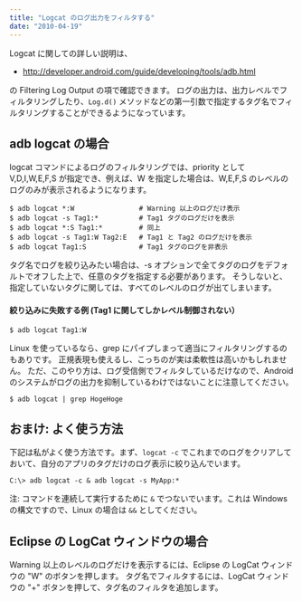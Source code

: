 ```yaml
---
title: "Logcat のログ出力をフィルタする"
date: "2010-04-19"
---
```


Logcat に関しての詳しい説明は、

- http://developer.android.com/guide/developing/tools/adb.html

の Filtering Log Output の項で確認できます。
ログの出力は、出力レベルでフィルタリングしたり、`Log.d()` メソッドなどの第一引数で指定するタグ名でフィルタリングすることができるようになっています。

adb logcat の場合
----

logcat コマンドによるログのフィルタリングでは、priority として V,D,I,W,E,F,S が指定でき、例えば、W を指定した場合は、W,E,F,S のレベルのログのみが表示されるようになります。

```
$ adb logcat *:W                # Warning 以上のログだけ表示
$ adb logcat -s Tag1:*          # Tag1 タグのログだけを表示
$ adb logcat *:S Tag1:*         # 同上
$ adb logcat -s Tag1:W Tag2:E   # Tag1 と Tag2 のログだけを表示
$ adb logcat Tag1:S             # Tag1 タグのログを非表示
```

タグ名でログを絞り込みたい場合は、-s オプションで全てタグのログをデフォルトでオフした上で、任意のタグを指定する必要があります。
そうしないと、指定していないタグに関しては、すべてのレベルのログが出てしまいます。

#### 絞り込みに失敗する例 (Tag1 に関してしかレベル制御されない）

```
$ adb logcat Tag1:W
```

Linux を使っているなら、grep にパイプしまって適当にフィルタリングするのもありです。
正規表現も使えるし、こっちのが実は柔軟性は高いかもしれません。
ただ、このやり方は、ログ受信側でフィルタしているだけなので、Android のシステムがログの出力を抑制しているわけではないことに注意してください。

```
$ adb logcat | grep HogeHoge
```


おまけ: よく使う方法
----

下記は私がよく使う方法です。まず、`logcat -c` でこれまでのログをクリアしておいて、自分のアプリのタグだけのログ表示に絞り込んでいます。

```
C:\> adb logcat -c & adb logcat -s MyApp:*
```

注: コマンドを連続して実行するために `&` でつないでいます。これは Windows の構文ですので、Linux の場合は `&&` としてください。


Eclipse の LogCat ウィンドウの場合
----

Warning 以上のレベルのログだけを表示するには、Eclipse の LogCat ウィンドウの "W" のボタンを押します。
タグ名でフィルタするには、LogCat ウィンドウの "+" ボタンを押して、タグ名のフィルタを追加します。

